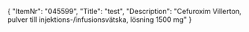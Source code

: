 {
  "ItemNr": "045599",
  "Title": "test",
  "Description": "Cefuroxim Villerton, pulver till injektions-/infusionsvätska, lösning 1500 mg"
}